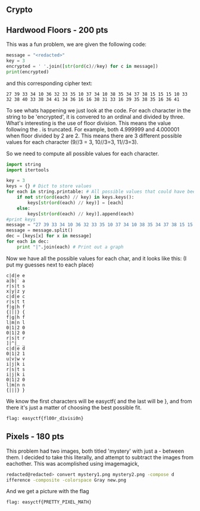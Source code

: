 Crypto
----------

Hardwood Floors -  200 pts
---------------------

This was a fun problem, we are given the following code:
```py
message = "<redacted>"
key = 3
encrypted = ' '.join([str(ord(c)//key) for c in message])
print(encrypted)
```
and this corresponding cipher text:
```
27 39 33 34 10 36 32 33 35 10 37 34 10 38 35 34 37 38 15 15 15 10 33 32 38 40 33 38 34 41 34 36 16 16 38 31 33 16 39 35 38 35 16 36 41
```
To see whats happening we just look at the code. For each character in the string to be 'encrypted', it is convered to an ordinal and divided by three.
What's interesting is the use of floor division. This means the value following the . is truncated. For example, both 4.999999 and 4.000001 when floor divided by 2 are 2.
This means there are 3 different possible values for each character (9//3 = 3, 10//3=3, 11//3=3).

So we need to compute all possible values for each character.

```py
import string
import itertools

key = 3
keys = {} # Dict to store values
for each in string.printable: # All possible values that could have been encrypted
	if not str(ord(each) // key) in keys.keys():
		keys[str(ord(each) // key)] = [each]
	else:
		keys[str(ord(each) // key)].append(each)
#print keys
message = "27 39 33 34 10 36 32 33 35 10 37 34 10 38 35 34 37 38 15 15 15 10 33 32 38 40 33 38 34 41 34 36 16 16 38 31 33 16 39 35 38 35 16 36 41"
message = message.split()
dec = [keys[x] for x in message]
for each in dec:
	print "|".join(each) # Print out a graph

```
Now we have all the possible values for each char, and it looks like this: (I put my guesses next to each place)
```
c|d|e e 
a|b|` a 
r|s|t s 
x|y|z y 
c|d|e c 
r|s|t t 
f|g|h f 
{|||} { 
f|g|h f 
l|m|n l 
0|1|2 0 
0|1|2 0 
r|s|t r 
]|^|_ _ 
c|d|e d 
0|1|2 1
u|v|w v
i|j|k i
r|s|t s
i|j|k i
0|1|2 0
l|m|n n
{|||} } 
```
We know the first characters will be easyctf{ and the last will be }, and from there it's just a matter of choosing the best possible fit.
```
flag: easyctf{fl00r_d1visi0n}
```

Pixels - 180 pts
--------------
This problem had two images, both titled 'mystery' with just a - between them.
I decided to take this literally, and attempt to subtract the images from eachother. This was acomplished using imagemagick, 
```zsh
redacted@redacted> convert mystery1.png mystery2.png -compose d
ifference -composite -colorspace Gray new.png
```


[](/img/new.png)


And we get a picture with the flag
```
flag: easyctf{PRETTY_PIXEL_MATH}
```
